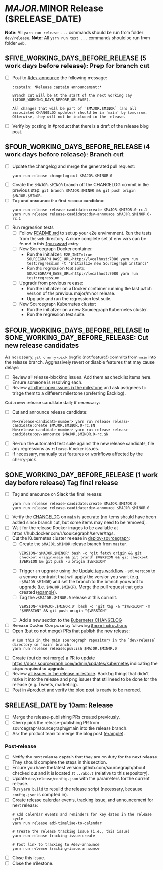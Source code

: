 <!--
DO NOTE COPY THIS ISSUE TEMPLATE MANUALLY. Use `yarn run release tracking-issue:create` from the
`dev/release` directory in the main repository to create a release tracking issue, instead.

Arguments:
- $MAJOR
- $MINOR
- $RELEASE_DATE
- $FIVE_WORKING_DAYS_BEFORE_RELEASE
- $FOUR_WORKING_DAYS_BEFORE_RELEASE
- $ONE_WORKING_DAY_BEFORE_RELEASE
-->

# $MAJOR.$MINOR Release ($RELEASE_DATE)

**Note:** All `yarn run release ...` commands should be run from folder `dev/release`.
**Note:** All `yarn run test ...` commands should be run from folder `web`.

## $FIVE_WORKING_DAYS_BEFORE_RELEASE (5 work days before release): Prep for branch cut

- [ ] Post to [#dev-announce](https://app.slack.com/client/T02FSM7DL/C0EPTDE9L) the following message:
  ```
  :captain: *Release captain announcement:*

  Branch cut will be at the start of the next working day ($FOUR_WORKING_DAYS_BEFORE_RELEASE).

  All changes that will be part of `$MAJOR.$MINOR` (and all associated CHANGELOG updates) should be in `main` by tomorrow. Otherwise, they will not be included in the release.
  ```
- [ ] Verify by posting in #product that there is a draft of the release blog post.

## $FOUR_WORKING_DAYS_BEFORE_RELEASE (4 work days before release): Branch cut

- [ ] Update the changelog and merge the generated pull request:
  ```
  yarn run release changelog:cut $MAJOR.$MINOR.0
  ```
- [ ] Create the `$MAJOR.$MINOR` branch off the CHANGELOG commit in the previous step: `git branch $MAJOR.$MINOR && git push origin $MAJOR.$MINOR`.
- [ ] Tag and announce the first release candidate:
  ```
  yarn run release release-candidate:create $MAJOR.$MINOR.0-rc.1
  yarn run release release-candidate:dev-announce $MAJOR.$MINOR.0-rc.1
  ```
- [ ] Run regression tests:
  - [ ] Follow [README.md](https://github.com/sourcegraph/sourcegraph/blob/main/web/src/regression/README.md) to set up your e2e environment. 
        Run the tests from the `web` directory. A more complete set of env vars can be found in this
        [1password](https://team-sourcegraph.1password.com/vaults/dnrhbauihkhjs5ag6vszsme45a/allitems/gm5dfflq6sfclmotneuayfdj5q) entry.
  - [ ] New Sourcegraph Docker container:
    - Run the initializer: `E2E_INIT=true SOURCEGRAPH_BASE_URL=http://localhost:7080 yarn run test:regression -t 'Initialize new Sourcegraph instance'`
    - Run the regression test suite: `SOURCEGRAPH_BASE_URL=http://localhost:7080 yarn run test:regression`
  - [ ] Upgrade from previous release:
    - Run the initializer on a Docker container running the last patch version of the previous major/minor release.
    - Upgrade and run the regression test suite.
  - [ ] New Sourcegraph Kubernetes cluster:
    - Run the initializer on a new Sourcegraph Kubernetes cluster.
    - Run the regression test suite.

## $FOUR_WORKING_DAYS_BEFORE_RELEASE to $ONE_WORKING_DAY_BEFORE_RELEASE: Cut new release candidates

As necessary, `git cherry-pick` bugfix (not feature!) commits from `main` into the release branch.
Aggressively revert or disable features that may cause delays:

- [ ] Review [all release-blocking issues](https://github.com/issues?utf8=%E2%9C%93&q=is%3Aopen+is%3Aissue+archived%3Afalse+org%3Asourcegraph+label%3Arelease-blocker). Add them as checklist items here. Ensure someone is resolving each.
- [ ] Review [all other open issues in the milestone](https://github.com/issues?utf8=%E2%9C%93&q=is%3Aopen+is%3Aissue+archived%3Afalse+org%3Asourcegraph+-label%3Arelease-blocker+milestone%3A$MAJOR.$MINOR) and ask assignees to triage them to a different milestone (preferring Backlog).

Cut a new release candidate daily if necessary:

- [ ] Cut and announce release candidate:
  ```
  N=<release-candidate-number> yarn run release release-candidate:create $MAJOR.$MINOR.0-rc.$N
  N=<release-candidate-number> yarn run release release-candidate:dev-announce $MAJOR.$MINOR.0-rc.$N
  ```
- [ ] Re-run the automated test suite against the new release candidate, file any regressions as
  `release-blocker` issues.
- [ ] If necessary, manually test features or workflows affected by the cherry-pick.

## $ONE_WORKING_DAY_BEFORE_RELEASE (1 work day before release) Tag final release

- [ ] Tag and announce on Slack the final release:
  ```
  yarn run release release-candidate:create $MAJOR.$MINOR.0
  yarn run release release-candidate:dev-announce $MAJOR.$MINOR.0
  ```
- [ ] Verify the [CHANGELOG](https://github.com/sourcegraph/sourcegraph/blob/main/CHANGELOG.md) on
  `main` is accurate (no items should have been added since branch cut, but some items may need to
  be removed).
- [ ] Wait for the release Docker images to be available at https://hub.docker.com/r/sourcegraph/server/tags.
- [ ] Cut the Kubernetes cluster release in [deploy-sourcegraph](https://github.com/sourcegraph/deploy-sourcegraph):
    - [ ] Create the `$MAJOR.$MINOR` release branch from `master`.
        ```
        VERSION='$MAJOR.$MINOR' bash -c 'git fetch origin && git checkout origin/main && git branch $VERSION && git checkout $VERSION && git push -u origin $VERSION'
        ```
    - [ ] Trigger an upgrade using the [Update tags workflow](https://github.com/sourcegraph/deploy-sourcegraph/actions?query=workflow%3A%22Update+tags%22) - set `version` to a semver contraint that will apply the version you want (e.g. `~$MAJOR.$MINOR`) and set the branch to the branch you want to upgrade (i.e. `$MAJOR.$MINOR`). Merge the pull request that gets created ([example](https://github.com/sourcegraph/deploy-sourcegraph/pull/863)).
    - [ ] Tag the `v$MAJOR.$MINOR.0` release at this commit.
        ```
        VERSION='v$MAJOR.$MINOR.0' bash -c 'git tag -a "$VERSION" -m "$VERSION" && git push origin "$VERSION"'
        ```
    - [ ] Add a new section to the [Kubernetes CHANGELOG](https://github.com/sourcegraph/sourcegraph/blob/main/doc/admin/updates/kubernetes.md)   
- [ ] Release Docker Compose by following [these instructions](https://github.com/sourcegraph/deploy-sourcegraph-docker/blob/master/RELEASING.md)
- [ ] Open (but do not merge) PRs that publish the new release:
  ```
  # Run this in the main sourcegraph repository in the `dev/release` directory on `main` branch:
  yarn run release release:publish $MAJOR.$MINOR.0
  ```
- [ ] Create (but do not merge) a PR to update https://docs.sourcegraph.com/admin/updates/kubernetes indicating the steps required to upgrade.
- [ ] Review [all issues in the release milestone](https://github.com/issues?utf8=%E2%9C%93&q=is%3Aopen+is%3Aissue+archived%3Afalse+org%3Asourcegraph+milestone%3A$MAJOR.$MINOR). Backlog things that didn't make it into the release and ping issues that still need to be done for the release (e.g. Tweets, marketing).
- [ ] Post in #product and verify the blog post is ready to be merged.

## $RELEASE_DATE by 10am: Release

- [ ] Merge the release-publishing PRs created previously.
- [ ] Cherry pick the release-publishing PR from sourcegraph/sourcegraph@main into the release branch.
- [ ] Ask the product team to merge the blog post ([example](https://github.com/sourcegraph/about/pull/83)).

### Post-release

- [ ] Notify the next release captain that they are on duty for the next release. They should complete the steps in this section.
- [ ] Ensure you have the latest version github.com/sourcegraph/about checked out and it is located
      at `../about` (relative to this repository).
- [ ] Update `dev/release/config.json` with the parameters for the current release.
- [ ] Run `yarn build` to rebuild the release script (necessary, because `config.json` is compiled in).
- [ ] Create release calendar events, tracking issue, and announcement for next release:
  ```
  # Add calendar events and reminders for key dates in the release cycle
  yarn run release add-timeline-to-calendar

  # Create the release tracking issue (i.e., this issue)
  yarn run release tracking-issue:create

  # Post link to tracking to #dev-announce
  yarn run release tracking-issue:announce
  ```
- [ ] Close this issue.
- [ ] Close the milestone.

